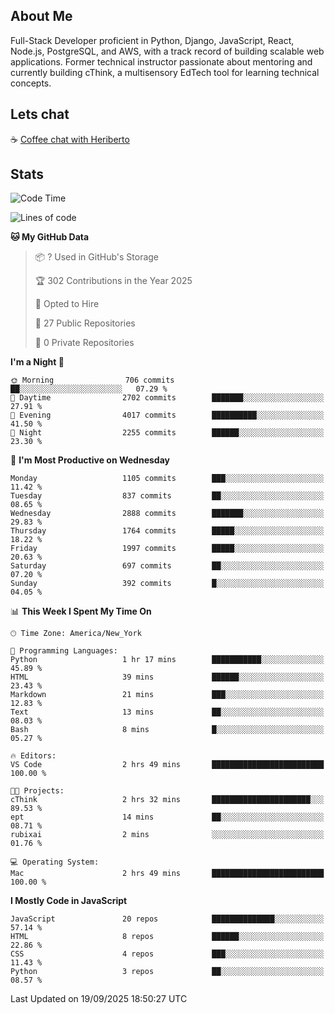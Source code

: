 ## About Me
Full-Stack Developer proficient in Python, Django, JavaScript, React, Node.js, PostgreSQL, and AWS, with a
track record of building scalable web applications. Former technical instructor passionate about mentoring and
currently building cThink, a multisensory EdTech tool for learning technical concepts.

## Lets chat
☕ [Coffee chat with Heriberto](https://calendly.com/hroman_codes/coffee-chat-with-heriberto)

## Stats
<!--START_SECTION:waka-->
![Code Time](http://img.shields.io/badge/Code%20Time-1%2C882%20hrs%2020%20mins-blue)

![Lines of code](https://img.shields.io/badge/From%20Hello%20World%20I%27ve%20Written-3.2%20million%20lines%20of%20code-blue)

**🐱 My GitHub Data** 

> 📦 ? Used in GitHub's Storage 
 > 
> 🏆 302 Contributions in the Year 2025
 > 
> 💼 Opted to Hire
 > 
> 📜 27 Public Repositories 
 > 
> 🔑 0 Private Repositories 
 > 
**I'm a Night 🦉** 

```text
🌞 Morning                706 commits         ██░░░░░░░░░░░░░░░░░░░░░░░   07.29 % 
🌆 Daytime                2702 commits        ███████░░░░░░░░░░░░░░░░░░   27.91 % 
🌃 Evening                4017 commits        ██████████░░░░░░░░░░░░░░░   41.50 % 
🌙 Night                  2255 commits        ██████░░░░░░░░░░░░░░░░░░░   23.30 % 
```
📅 **I'm Most Productive on Wednesday** 

```text
Monday                   1105 commits        ███░░░░░░░░░░░░░░░░░░░░░░   11.42 % 
Tuesday                  837 commits         ██░░░░░░░░░░░░░░░░░░░░░░░   08.65 % 
Wednesday                2888 commits        ███████░░░░░░░░░░░░░░░░░░   29.83 % 
Thursday                 1764 commits        █████░░░░░░░░░░░░░░░░░░░░   18.22 % 
Friday                   1997 commits        █████░░░░░░░░░░░░░░░░░░░░   20.63 % 
Saturday                 697 commits         ██░░░░░░░░░░░░░░░░░░░░░░░   07.20 % 
Sunday                   392 commits         █░░░░░░░░░░░░░░░░░░░░░░░░   04.05 % 
```


📊 **This Week I Spent My Time On** 

```text
🕑︎ Time Zone: America/New_York

💬 Programming Languages: 
Python                   1 hr 17 mins        ███████████░░░░░░░░░░░░░░   45.89 % 
HTML                     39 mins             ██████░░░░░░░░░░░░░░░░░░░   23.43 % 
Markdown                 21 mins             ███░░░░░░░░░░░░░░░░░░░░░░   12.83 % 
Text                     13 mins             ██░░░░░░░░░░░░░░░░░░░░░░░   08.03 % 
Bash                     8 mins              █░░░░░░░░░░░░░░░░░░░░░░░░   05.27 % 

🔥 Editors: 
VS Code                  2 hrs 49 mins       █████████████████████████   100.00 % 

🐱‍💻 Projects: 
cThink                   2 hrs 32 mins       ██████████████████████░░░   89.53 % 
ept                      14 mins             ██░░░░░░░░░░░░░░░░░░░░░░░   08.71 % 
rubixai                  2 mins              ░░░░░░░░░░░░░░░░░░░░░░░░░   01.76 % 

💻 Operating System: 
Mac                      2 hrs 49 mins       █████████████████████████   100.00 % 
```

**I Mostly Code in JavaScript** 

```text
JavaScript               20 repos            ██████████████░░░░░░░░░░░   57.14 % 
HTML                     8 repos             ██████░░░░░░░░░░░░░░░░░░░   22.86 % 
CSS                      4 repos             ███░░░░░░░░░░░░░░░░░░░░░░   11.43 % 
Python                   3 repos             ██░░░░░░░░░░░░░░░░░░░░░░░   08.57 % 
```




 Last Updated on 19/09/2025 18:50:27 UTC
<!--END_SECTION:waka-->

<!--
**heriberto-codes/heriberto-codes** is a ✨ _special_ ✨ repository because its `README.md` (this file) appears on your GitHub profile.

Here are some ideas to get you started:

- 🔭 I’m currently working on ...
- 🌱 I’m currently learning ...
- 👯 I’m looking to collaborate on ...
- 🤔 I’m looking for help with ...
- 💬 Ask me about ...
- 📫 How to reach me: ...
- 😄 Pronouns: ...
- ⚡ Fun fact: ...
-->
